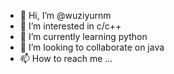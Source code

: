 - 👋 Hi, I’m @wuziyurnm
- 👀 I’m interested in c/c++
- 🌱 I’m currently learning python
- 💞️ I’m looking to collaborate on java
- 📫 How to reach me ...

<!---
wuziyurnm/wuziyurnm is a ✨ special ✨ repository because its `README.md` (this file) appears on your GitHub profile.
You can click the Preview link to take a look at your changes.
--->
